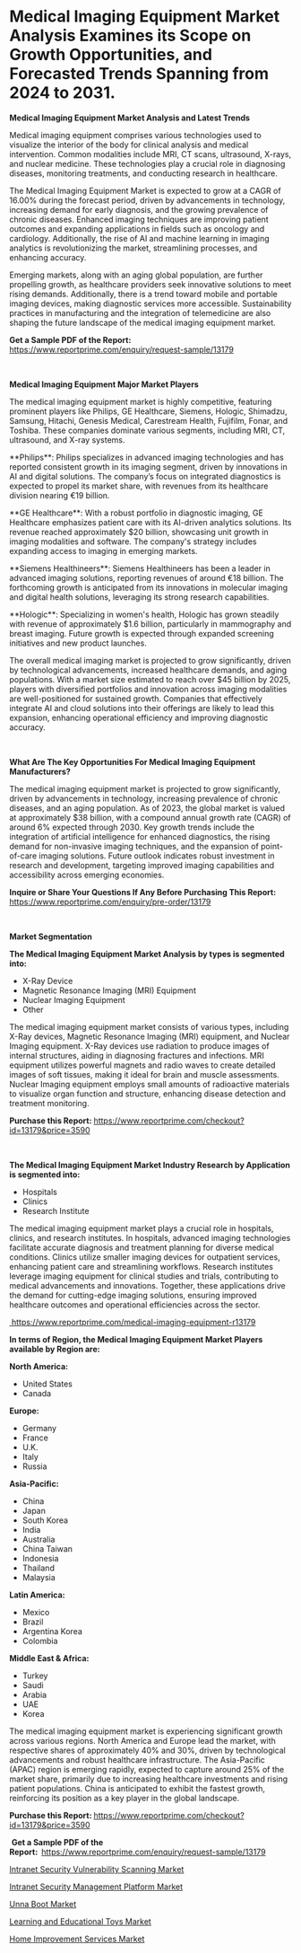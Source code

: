 <p><h1>Medical Imaging Equipment Market Analysis Examines its Scope on Growth Opportunities, and Forecasted Trends Spanning from 2024 to 2031.</h1></p><p><strong>Medical Imaging Equipment Market Analysis and Latest Trends</strong></p>
<p><p>Medical imaging equipment comprises various technologies used to visualize the interior of the body for clinical analysis and medical intervention. Common modalities include MRI, CT scans, ultrasound, X-rays, and nuclear medicine. These technologies play a crucial role in diagnosing diseases, monitoring treatments, and conducting research in healthcare.</p><p>The Medical Imaging Equipment Market is expected to grow at a CAGR of 16.00% during the forecast period, driven by advancements in technology, increasing demand for early diagnosis, and the growing prevalence of chronic diseases. Enhanced imaging techniques are improving patient outcomes and expanding applications in fields such as oncology and cardiology. Additionally, the rise of AI and machine learning in imaging analytics is revolutionizing the market, streamlining processes, and enhancing accuracy.</p><p>Emerging markets, along with an aging global population, are further propelling growth, as healthcare providers seek innovative solutions to meet rising demands. Additionally, there is a trend toward mobile and portable imaging devices, making diagnostic services more accessible. Sustainability practices in manufacturing and the integration of telemedicine are also shaping the future landscape of the medical imaging equipment market.</p></p>
<p><strong>Get a Sample PDF of the Report:&nbsp;</strong> <a href="https://www.reportprime.com/enquiry/request-sample/13179?utm_campaign=1123&utm_medium=2&utm_source=Github&utm_content=ia&utm_term=25112024&utm_id=medical-imaging-equipment">https://www.reportprime.com/enquiry/request-sample/13179</a></p>
<p>&nbsp;</p>
<p><strong>Medical Imaging Equipment Major Market Players</strong></p>
<p><p>The medical imaging equipment market is highly competitive, featuring prominent players like Philips, GE Healthcare, Siemens, Hologic, Shimadzu, Samsung, Hitachi, Genesis Medical, Carestream Health, Fujifilm, Fonar, and Toshiba. These companies dominate various segments, including MRI, CT, ultrasound, and X-ray systems.</p><p>**Philips**: Philips specializes in advanced imaging technologies and has reported consistent growth in its imaging segment, driven by innovations in AI and digital solutions. The company’s focus on integrated diagnostics is expected to propel its market share, with revenues from its healthcare division nearing €19 billion.</p><p>**GE Healthcare**: With a robust portfolio in diagnostic imaging, GE Healthcare emphasizes patient care with its AI-driven analytics solutions. Its revenue reached approximately $20 billion, showcasing unit growth in imaging modalities and software. The company's strategy includes expanding access to imaging in emerging markets.</p><p>**Siemens Healthineers**: Siemens Healthineers has been a leader in advanced imaging solutions, reporting revenues of around €18 billion. The forthcoming growth is anticipated from its innovations in molecular imaging and digital health solutions, leveraging its strong research capabilities.</p><p>**Hologic**: Specializing in women's health, Hologic has grown steadily with revenue of approximately $1.6 billion, particularly in mammography and breast imaging. Future growth is expected through expanded screening initiatives and new product launches.</p><p>The overall medical imaging market is projected to grow significantly, driven by technological advancements, increased healthcare demands, and aging populations. With a market size estimated to reach over $45 billion by 2025, players with diversified portfolios and innovation across imaging modalities are well-positioned for sustained growth. Companies that effectively integrate AI and cloud solutions into their offerings are likely to lead this expansion, enhancing operational efficiency and improving diagnostic accuracy.</p></p>
<p>&nbsp;</p>
<p><strong>What Are The Key Opportunities For Medical Imaging Equipment Manufacturers?</strong></p>
<p><p>The medical imaging equipment market is projected to grow significantly, driven by advancements in technology, increasing prevalence of chronic diseases, and an aging population. As of 2023, the global market is valued at approximately $38 billion, with a compound annual growth rate (CAGR) of around 6% expected through 2030. Key growth trends include the integration of artificial intelligence for enhanced diagnostics, the rising demand for non-invasive imaging techniques, and the expansion of point-of-care imaging solutions. Future outlook indicates robust investment in research and development, targeting improved imaging capabilities and accessibility across emerging economies.</p></p>
<p><strong>Inquire or Share Your Questions If Any Before Purchasing This Report:</strong> <a href="https://www.reportprime.com/enquiry/pre-order/13179?utm_campaign=1123&utm_medium=2&utm_source=Github&utm_content=ia&utm_term=25112024&utm_id=medical-imaging-equipment">https://www.reportprime.com/enquiry/pre-order/13179</a></p>
<p>&nbsp;</p>
<p><strong>Market Segmentation</strong></p>
<p><strong>The Medical Imaging Equipment Market Analysis by types is segmented into:</strong></p>
<p><ul><li>X-Ray Device</li><li>Magnetic Resonance Imaging (MRI) Equipment</li><li>Nuclear Imaging Equipment</li><li>Other</li></ul></p>
<p><p>The medical imaging equipment market consists of various types, including X-Ray devices, Magnetic Resonance Imaging (MRI) equipment, and Nuclear Imaging equipment. X-Ray devices use radiation to produce images of internal structures, aiding in diagnosing fractures and infections. MRI equipment utilizes powerful magnets and radio waves to create detailed images of soft tissues, making it ideal for brain and muscle assessments. Nuclear Imaging equipment employs small amounts of radioactive materials to visualize organ function and structure, enhancing disease detection and treatment monitoring.</p></p>
<p><strong>Purchase this Report:&nbsp;</strong><a href="https://www.reportprime.com/checkout?id=13179&price=3590&utm_campaign=1123&utm_medium=2&utm_source=Github&utm_content=ia&utm_term=25112024&utm_id=medical-imaging-equipment">https://www.reportprime.com/checkout?id=13179&price=3590</a></p>
<p>&nbsp;</p>
<p><strong>The Medical Imaging Equipment Market Industry Research by Application is segmented into:</strong></p>
<p><ul><li>Hospitals</li><li>Clinics</li><li>Research Institute</li></ul></p>
<p><p>The medical imaging equipment market plays a crucial role in hospitals, clinics, and research institutes. In hospitals, advanced imaging technologies facilitate accurate diagnosis and treatment planning for diverse medical conditions. Clinics utilize smaller imaging devices for outpatient services, enhancing patient care and streamlining workflows. Research institutes leverage imaging equipment for clinical studies and trials, contributing to medical advancements and innovations. Together, these applications drive the demand for cutting-edge imaging solutions, ensuring improved healthcare outcomes and operational efficiencies across the sector.</p></p>
<p><a href="https://www.reportprime.com/medical-imaging-equipment-r13179?utm_campaign=1123&utm_medium=2&utm_source=Github&utm_content=ia&utm_term=25112024&utm_id=medical-imaging-equipment">&nbsp;https://www.reportprime.com/medical-imaging-equipment-r13179</a></p>
<p><strong>In terms of Region, the Medical Imaging Equipment Market Players available by Region are:</strong></p>
<p>
    <p> <strong> North America: </strong>
        <ul>
            <li>United States</li>
            <li>Canada</li>
        </ul>
        </p> 
    <p> <strong> Europe: </strong>
        <ul>
            <li>Germany</li>
            <li>France</li>
            <li>U.K.</li>
            <li>Italy</li>
            <li>Russia</li>
        </ul>
        </p> 
    <p> <strong> Asia-Pacific: </strong>
        <ul>
            <li>China</li>
            <li>Japan</li>
            <li>South Korea</li>
            <li>India</li>
            <li>Australia</li>
            <li>China Taiwan</li>
            <li>Indonesia</li>
            <li>Thailand</li>
            <li>Malaysia</li>
        </ul>
        </p> 
    <p> <strong> Latin America: </strong>
        <ul>
            <li>Mexico</li>
            <li>Brazil</li>
            <li>Argentina Korea</li>
            <li>Colombia</li>
        </ul>
        </p> 
    <p> <strong> Middle East & Africa: </strong>
        <ul>
            <li>Turkey</li>
            <li>Saudi</li>
            <li>Arabia</li>
            <li>UAE</li>
            <li>Korea</li>
        </ul>
    </p>
    </p>
<p><p>The medical imaging equipment market is experiencing significant growth across various regions. North America and Europe lead the market, with respective shares of approximately 40% and 30%, driven by technological advancements and robust healthcare infrastructure. The Asia-Pacific (APAC) region is emerging rapidly, expected to capture around 25% of the market share, primarily due to increasing healthcare investments and rising patient populations. China is anticipated to exhibit the fastest growth, reinforcing its position as a key player in the global landscape.</p></p>
<p><strong>Purchase this Report: </strong><a href="https://www.reportprime.com/checkout?id=13179&price=3590&utm_campaign=1123&utm_medium=2&utm_source=Github&utm_content=ia&utm_term=25112024&utm_id=medical-imaging-equipment">https://www.reportprime.com/checkout?id=13179&price=3590</a></p>
<p>&nbsp;<strong>Get a Sample PDF of the Report:&nbsp;&nbsp;</strong><a href="https://www.reportprime.com/enquiry/request-sample/13179?utm_campaign=1123&utm_medium=2&utm_source=Github&utm_content=ia&utm_term=25112024&utm_id=medical-imaging-equipment">https://www.reportprime.com/enquiry/request-sample/13179</a></p>
<p><strong></strong></p>
<p><p><a href="https://issuu.com/reportprime-2/docs/intranet-security-vulnerability-sca_a3b1517f138704?utm_campaign=1123&utm_medium=2&utm_source=Github&utm_content=ia&utm_term=25112024&utm_id=medical-imaging-equipment">Intranet Security Vulnerability Scanning Market</a></p><p><a href="https://issuu.com/reportprime-2/docs/intranet-security-management-platfo_c4ad0ed7c1bc25?utm_campaign=1123&utm_medium=2&utm_source=Github&utm_content=ia&utm_term=25112024&utm_id=medical-imaging-equipment">Intranet Security Management Platform Market</a></p><p><a href="https://github.com/thorntocarlota7676/Market-Research-Report-List-1/blob/main/unna-boot-market.md?utm_campaign=1123&utm_medium=2&utm_source=Github&utm_content=ia&utm_term=25112024&utm_id=medical-imaging-equipment">Unna Boot Market</a></p><p><a href="https://www.linkedin.com/pulse/learning-educational-toys-market-analysis-report-global-zrl2e?utm_campaign=1123&utm_medium=2&utm_source=Github&utm_content=ia&utm_term=25112024&utm_id=medical-imaging-equipment">Learning and Educational Toys Market</a></p><p><a href="https://www.linkedin.com/pulse/home-improvement-services-market-trends-2024-2031-detailed-133-84f5c?utm_campaign=1123&utm_medium=2&utm_source=Github&utm_content=ia&utm_term=25112024&utm_id=medical-imaging-equipment">Home Improvement Services Market</a></p></p>